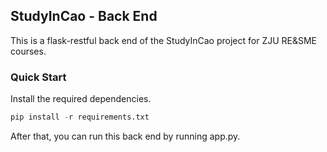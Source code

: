 ## StudyInCao - Back End

This is a flask-restful back end of the StudyInCao project for ZJU RE&SME courses.

### Quick Start

Install the required dependencies.

```python
pip install -r requirements.txt
```

After that, you can run this back end by running app.py.